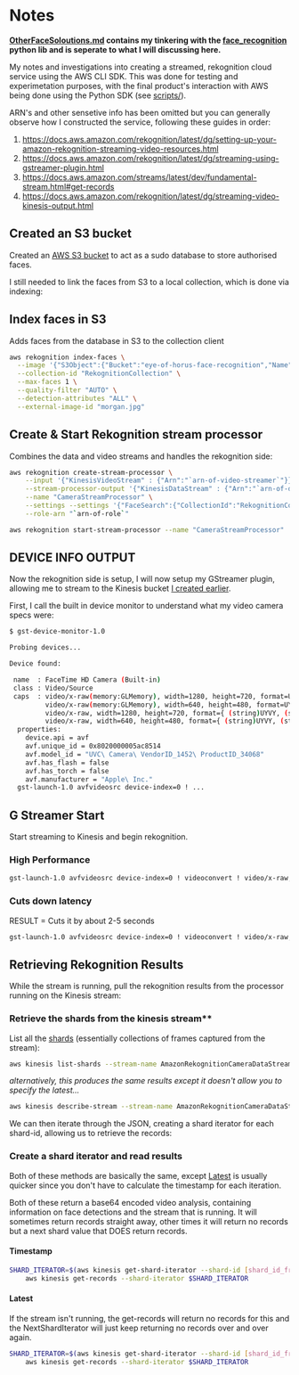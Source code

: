 # Notes

**[OtherFaceSoloutions.md](OtherFaceSoloutions.md) contains my tinkering with the [face_recognition](https://github.com/ageitgey/face_recognition) python lib and is seperate to what I will discussing here.**

My notes and investigations into creating a streamed, rekognition cloud service using the AWS CLI SDK. This was done for testing and experimetation purposes, with the final product's interaction with AWS being done using the Python SDK (see [scripts/](../../scripts)).

ARN's and other sensetive info has been omitted but you can generally observe how I constructed the service, following these guides in order:

1. https://docs.aws.amazon.com/rekognition/latest/dg/setting-up-your-amazon-rekognition-streaming-video-resources.html
2. https://docs.aws.amazon.com/rekognition/latest/dg/streaming-using-gstreamer-plugin.html
3. https://docs.aws.amazon.com/streams/latest/dev/fundamental-stream.html#get-records
4. https://docs.aws.amazon.com/rekognition/latest/dg/streaming-video-kinesis-output.html

## Created an S3 bucket

Created an [AWS S3 bucket](https://s3.console.aws.amazon.com/s3/buckets) to act as a sudo database to store authorised faces.

I still needed to link the faces from S3 to a local collection, which is done via indexing:

## Index faces in S3

Adds faces from the database in S3 to the collection client

```bash
aws rekognition index-faces \
  --image '{"S3Object":{"Bucket":"eye-of-horus-face-recognition","Name":"FacialRecognition/morgan.jpg"}}' \
  --collection-id "RekognitionCollection" \
  --max-faces 1 \
  --quality-filter "AUTO" \
  --detection-attributes "ALL" \
  --external-image-id "morgan.jpg"
```

## Create & Start Rekognition stream processor

Combines the data and video streams and handles the rekognition side:

```bash
aws rekognition create-stream-processor \
    --input '{"KinesisVideoStream" : {"Arn":"`arn-of-video-streamer`"}}' \
    --stream-processor-output '{"KinesisDataStream" : {"Arn":"`arn-of-data-streamer`"}}' \
    --name "CameraStreamProcessor" \
    --settings --settings '{"FaceSearch":{"CollectionId":"RekognitionCollection", "FaceMatchThreshold":"90"}}' \
    --role-arn "`arn-of-role`"

aws rekognition start-stream-processor --name "CameraStreamProcessor"
```

## DEVICE INFO OUTPUT

Now the rekognition side is setup, I will now setup my GStreamer plugin, allowing me to stream to the Kinesis bucket [I created earlier](#Notes).

First, I call the built in device monitor to understand what my video camera specs were:

```bash
$ gst-device-monitor-1.0

Probing devices...

Device found:

 name  : FaceTime HD Camera (Built-in)
 class : Video/Source
 caps  : video/x-raw(memory:GLMemory), width=1280, height=720, format=UYVY, framerate={ (fraction)10000000/333333, (fraction)10000000/344827, (fraction)5000000/178571, (fraction)1000000/37037, (fraction)2000000/76923, (fraction)25/1, (fraction)5000000/208333, (fraction)5000000/217391, (fraction)2000000/90909, (fraction)1000000/47619, (fraction)20/1, (fraction)2000000/105263, (fraction)2000000/111111, (fraction)2000000/117647, (fraction)16/1, (fraction)5000000/333333, (fraction)2000000/142857, (fraction)1000000/76923, (fraction)10000000/833333, (fraction)1000000/90909, (fraction)10/1, (fraction)10000000/1111111, (fraction)8/1, (fraction)10000000/1428571, (fraction)5000000/833333, (fraction)5/1, (fraction)4/1, (fraction)10000000/3333333, (fraction)2/1, (fraction)1/1 }, texture-target=rectangle
         video/x-raw(memory:GLMemory), width=640, height=480, format=UYVY, framerate={ (fraction)10000000/333333, (fraction)10000000/344827, (fraction)5000000/178571, (fraction)1000000/37037, (fraction)2000000/76923, (fraction)25/1, (fraction)5000000/208333, (fraction)5000000/217391, (fraction)2000000/90909, (fraction)1000000/47619, (fraction)20/1, (fraction)2000000/105263, (fraction)2000000/111111, (fraction)2000000/117647, (fraction)16/1, (fraction)5000000/333333, (fraction)2000000/142857, (fraction)1000000/76923, (fraction)10000000/833333, (fraction)1000000/90909, (fraction)10/1, (fraction)10000000/1111111, (fraction)8/1, (fraction)10000000/1428571, (fraction)5000000/833333, (fraction)5/1, (fraction)4/1, (fraction)10000000/3333333, (fraction)2/1, (fraction)1/1 }, texture-target=rectangle
         video/x-raw, width=1280, height=720, format={ (string)UYVY, (string)YUY2, (string)NV12, (string)BGRA }, framerate={ (fraction)1/1, (fraction)2/1, (fraction)10000000/3333333, (fraction)4/1, (fraction)5/1, (fraction)5000000/833333, (fraction)10000000/1428571, (fraction)8/1, (fraction)10000000/1111111, (fraction)10/1, (fraction)1000000/90909, (fraction)10000000/833333, (fraction)1000000/76923, (fraction)2000000/142857, (fraction)5000000/333333, (fraction)16/1, (fraction)2000000/117647, (fraction)2000000/111111, (fraction)2000000/105263, (fraction)20/1, (fraction)1000000/47619, (fraction)2000000/90909, (fraction)5000000/217391, (fraction)5000000/208333, (fraction)25/1, (fraction)2000000/76923, (fraction)1000000/37037, (fraction)5000000/178571, (fraction)10000000/344827, (fraction)10000000/333333 }
         video/x-raw, width=640, height=480, format={ (string)UYVY, (string)YUY2, (string)NV12, (string)BGRA }, framerate={ (fraction)1/1, (fraction)2/1, (fraction)10000000/3333333, (fraction)4/1, (fraction)5/1, (fraction)5000000/833333, (fraction)10000000/1428571, (fraction)8/1, (fraction)10000000/1111111, (fraction)10/1, (fraction)1000000/90909, (fraction)10000000/833333, (fraction)1000000/76923, (fraction)2000000/142857, (fraction)5000000/333333, (fraction)16/1, (fraction)2000000/117647, (fraction)2000000/111111, (fraction)2000000/105263, (fraction)20/1, (fraction)1000000/47619, (fraction)2000000/90909, (fraction)5000000/217391, (fraction)5000000/208333, (fraction)25/1, (fraction)2000000/76923, (fraction)1000000/37037, (fraction)5000000/178571, (fraction)10000000/344827, (fraction)10000000/333333 }
  properties:
    device.api = avf
    avf.unique_id = 0x8020000005ac8514
    avf.model_id = "UVC\ Camera\ VendorID_1452\ ProductID_34068"
    avf.has_flash = false
    avf.has_torch = false
    avf.manufacturer = "Apple\ Inc."
  gst-launch-1.0 avfvideosrc device-index=0 ! ...
```

## G Streamer Start

Start streaming to Kinesis and begin rekognition.

### High Performance

```bash
gst-launch-1.0 avfvideosrc device-index=0 ! videoconvert ! video/x-raw,format=I420,width=1280,height=720,framerate=20/1 ! x264enc bframes=0 key-int-max=45 bitrate=500 ! video/x-h264,stream-format=avc,alignment=au,profile=baseline ! kvssink stream-name="CameraVideoStream" storage-size=512 access-key="access-key" secret-key="access-key-secret" aws-region="eu-west-1"
```

### Cuts down latency

RESULT = Cuts it by about 2-5 seconds

```bash
gst-launch-1.0 avfvideosrc device-index=0 ! videoconvert ! video/x-raw,format=I420,width=640,height=480,framerate=20/1 ! x264enc bframes=0 key-int-max=65 bitrate=300 ! video/x-h264,stream-format=avc,alignment=au,profile=baseline ! kvssink stream-name="CameraVideoStream" storage-size=512 access-key="access-key" secret-key="access-key-secret" aws-region="eu-west-1"
```

## Retrieving Rekognition Results

While the stream is running, pull the rekognition results from the processor running on the Kinesis stream:

### Retrieve the shards from the kinesis stream**

List all the [shards](https://docs.aws.amazon.com/streams/latest/dev/key-concepts.html#high-level-architecture) (essentially collections of frames captured from the stream):

```bash
aws kinesis list-shards --stream-name AmazonRekognitionCameraDataStream --shard-filter '{"Type":"AT_LATEST"}'
```

*alternatively, this produces the same results except it doesn't allow you to specify the latest...*

```bash
aws kinesis describe-stream --stream-name AmazonRekognitionCameraDataStream
```

We can then iterate through the JSON, creating a shard iterator for each shard-id, allowing us to retrieve the records:

### Create a shard iterator and read results

Both of these methods are basically the same, except [Latest](#Latest) is usually quicker since you don't have to calculate the timestamp for each iteration.

Both of these return a base64 encoded video analysis, containing information on face detections and the stream that is running. It will sometimes return records straight away, other times it will return no records but a next shard value that DOES return records.

#### Timestamp

```bash
SHARD_ITERATOR=$(aws kinesis get-shard-iterator --shard-id [shard_id_from_list-shards] --shard-iterator-type AT_TIMESTAMP --timestamp [current_timestamp] --stream-name AmazonRekognitionCameraDataStream --query 'ShardIterator')
    aws kinesis get-records --shard-iterator $SHARD_ITERATOR
```

#### Latest

If the stream isn't running, the get-records will return no records for this and the NextShardIterator will just keep returning no records over and over again.

```bash
SHARD_ITERATOR=$(aws kinesis get-shard-iterator --shard-id [shard_id_from_list-shards] --shard-iterator-type LATEST --stream-name AmazonRekognitionCameraDataStream --query 'ShardIterator')
    aws kinesis get-records --shard-iterator $SHARD_ITERATOR
```
